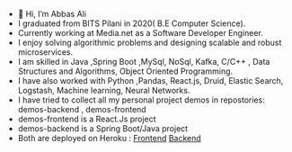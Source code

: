 - 👋 Hi, I’m Abbas Ali 
-  I graduated from BITS Pilani in 2020( B.E Computer Science).
-  Currently working at Media.net as a Software Developer Engineer.
-  I enjoy solving algorithmic problems and designing scalable and robust microservices.
-  I am skilled in Java ,Spring Boot ,MySql, NoSql, Kafka, C/C++ , Data Structures and Algorithms, Object Oriented Programming.
-  I have also worked with Python ,Pandas, React.js, Druid, Elastic Search, Logstash, Machine learning, Neural Networks.
-  I have tried to collect all my personal project demos in repostories: demos-backend , demos-frontend
-  demos-frontend is a React.Js project 
-  demos-backend is a Spring Boot/Java project
-  Both are deployed on Heroku : [Frontend](https://abbas-ali.herokuapp.com/) [Backend](https://abbas-ali-backend.herokuapp.com/swagger-ui/#/])
